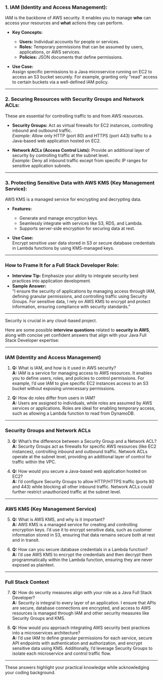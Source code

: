 
### **1. IAM (Identity and Access Management):**
IAM is the backbone of AWS security. It enables you to manage **who** can access your resources and **what** actions they can perform.

- **Key Concepts:**
  - **Users:** Individual accounts for people or services.
  - **Roles:** Temporary permissions that can be assumed by users, applications, or AWS services.
  - **Policies:** JSON documents that define permissions.

- **Use Case:**  
  Assign specific permissions to a Java microservice running on EC2 to access an S3 bucket securely. For example, granting only "read" access to certain buckets via a well-defined IAM policy.

---

### **2. Securing Resources with Security Groups and Network ACLs:**
These are essential for controlling traffic to and from AWS resources.

- **Security Groups:** Act as virtual firewalls for EC2 instances, controlling inbound and outbound traffic.  
  *Example:* Allow only HTTP (port 80) and HTTPS (port 443) traffic to a Java-based web application hosted on EC2.

- **Network ACLs (Access Control Lists):** Provide an additional layer of security by controlling traffic at the subnet level.  
  *Example:* Deny all inbound traffic except from specific IP ranges for sensitive application subnets.

---

### **3. Protecting Sensitive Data with AWS KMS (Key Management Service):**
AWS KMS is a managed service for encrypting and decrypting data.

- **Features:**
  - Generate and manage encryption keys.
  - Seamlessly integrate with services like S3, RDS, and Lambda.
  - Supports server-side encryption for securing data at rest.

- **Use Case:**  
  Encrypt sensitive user data stored in S3 or secure database credentials in Lambda functions by using KMS-managed keys.

---

### **How to Frame It for a Full Stack Developer Role:**
- **Interview Tip:** Emphasize your ability to integrate security best practices into application development.  
- **Sample Answer:**  
  "I ensure the security of applications by managing access through IAM, defining granular permissions, and controlling traffic using Security Groups. For sensitive data, I rely on AWS KMS to encrypt and protect information, ensuring compliance with security standards."

---

Security is crucial in any cloud-based project.

Here are some possible **interview questions** related to **security in AWS**, along with concise yet confident answers that align with your Java Full Stack Developer expertise:

---

### **IAM (Identity and Access Management)**
1. **Q:** What is IAM, and how is it used in AWS security?  
   **A:** IAM is a service for managing access to AWS resources. It enables you to define users, roles, and policies to control permissions. For example, I’d use IAM to give specific EC2 instances access to an S3 bucket without exposing unnecessary permissions.

2. **Q:** How do roles differ from users in IAM?  
   **A:** Users are assigned to individuals, while roles are assumed by AWS services or applications. Roles are ideal for enabling temporary access, such as allowing a Lambda function to read from DynamoDB.

---

### **Security Groups and Network ACLs**
3. **Q:** What’s the difference between a Security Group and a Network ACL?  
   **A:** Security Groups act as firewalls for specific AWS resources (like EC2 instances), controlling inbound and outbound traffic. Network ACLs operate at the subnet level, providing an additional layer of control for traffic within the VPC.

4. **Q:** How would you secure a Java-based web application hosted on EC2?  
   **A:** I’d configure Security Groups to allow HTTP/HTTPS traffic (ports 80 and 443) while blocking all other inbound traffic. Network ACLs could further restrict unauthorized traffic at the subnet level.

---

### **AWS KMS (Key Management Service)**
5. **Q:** What is AWS KMS, and why is it important?  
   **A:** AWS KMS is a managed service for creating and controlling encryption keys. I’d use it to encrypt sensitive data, such as customer information stored in S3, ensuring that data remains secure both at rest and in transit.

6. **Q:** How can you secure database credentials in a Lambda function?  
   **A:** I’d use AWS KMS to encrypt the credentials and then decrypt them programmatically within the Lambda function, ensuring they are never exposed as plaintext.

---

### **Full Stack Context**
7. **Q:** How do security measures align with your role as a Java Full Stack Developer?  
   **A:** Security is integral to every layer of an application. I ensure that APIs are secure, database connections are encrypted, and access to AWS resources is managed through IAM and other security measures like Security Groups and KMS.

8. **Q:** How would you approach integrating AWS security best practices into a microservices architecture?  
   **A:** I’d use IAM to define granular permissions for each service, secure API endpoints with authentication and authorization, and encrypt sensitive data using KMS. Additionally, I’d leverage Security Groups to isolate each microservice and control traffic flow.

---

These answers highlight your practical knowledge while acknowledging your coding background.